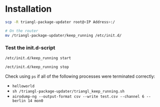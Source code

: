 # Installation

```bash
scp -R triangl-package-updater root@<IP Address>:/
```

```bash
# On the router
mv /triangl-package-updater/keep_running /etc/init.d/
```

### Test the init.d-script


```bash
/etc/init.d/keep_running start
```

```bash
/ect/init.d/keep_running stop
```

Check using `ps` if all of the following processes were terminated correctly:
- `helloworld`
- `sh /triangl-package-updater/triangl_keep_running.sh`
- `airodump-ng --output-format csv --write test.csv --channel 6 --berlin 14 mon0`

